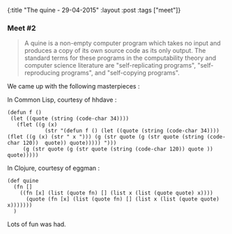 {:title "The quine - 29-04-2015"
 :layout :post
 :tags  ["meet"]}

### Meet #2

> A quine is a non-empty computer program which takes no input and produces a copy of its own source code as its only output. The standard terms for these programs in the computability theory and computer science literature are "self-replicating programs", "self-reproducing programs", and "self-copying programs".

We came up with the following masterpieces :

In Common Lisp, courtesy of hhdave :

```
(defun f ()
 (let ((quote (string (code-char 34))))
   (flet ((g (x)
            (str "(defun f () (let ((quote (string (code-char 34)))) (flet ((g (x) (str " x "))) (g (str quote (g (str quote (string (code-char 120))  quote)) quote))))) ")))
     (g (str quote (g (str quote (string (code-char 120)) quote )) quote)))))
```

In Clojure, courtesy of eggman :

```
(def quine
  (fn []
    ((fn [x] (list (quote fn) [] (list x (list (quote quote) x))))
      (quote (fn [x] (list (quote fn) [] (list x (list (quote quote) x)))))))
  )
```

Lots of fun was had.